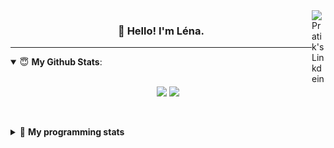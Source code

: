<!--
<a href="https://twitter.com" target="_blank" rel="nofollow">
 <img align="right" alt="Pratik's Twitter" width="22px" src="https://cdn.jsdelivr.net/npm/simple-icons@v3/icons/twitter.svg" />
</a> 

-->
<a href="https://www.linkedin.com/in/lenagiacalone/" target="_blank" rel="nofollow">
 <img align="right" alt="Pratik's Linkdein" width="22px" src="https://cdn.jsdelivr.net/npm/simple-icons@v3/icons/linkedin.svg" />
</a>



<h3 align="center">👋 Hello! I'm Léna.</h3>

---

<!--
**lgiacalo/lgiacalo** is a ✨ _special_ ✨ repository because its `README.md` (this file) appears on your GitHub profile.

Here are some ideas to get you started:

- 🔭 I’m currently working on ...
- 🌱 I’m currently learning ...
- 👯 I’m looking to collaborate on ...
- 🤔 I’m looking for help with ...
- 💬 Ask me about ...
- 📫 How to reach me: ...
- 😄 Pronouns: ...
- ⚡ Fun fact: ...
-->

<details open>
 <summary> 😇 <b>My Github Stats</b>: </summary>
<br>
<p align = "center">
  <img src = "https://github-readme-stats.vercel.app/api?username=lgiacalo&show_icons=true&theme=nord" width="420">
  <img src = "https://github-readme-stats.vercel.app/api/top-langs/?username=lgiacalo&layout=compact&theme=nord">
</p>
 
<br>
<p align = "center">
  <imp src = "https://github-readme-stats.vercel.app/api/wakatime?username=lgiacalo&theme=nord">
</p>

</details>

<details>
 <summary>🤖 <b>My programming stats</b></summary>
 <br>
 
<!--START_SECTION:waka-->
![Lines of code](https://img.shields.io/badge/From%20Hello%20World%20I%27ve%20Written-965905%20lines%20of%20code-blue)

**🐱 My Github Data** 

> 🏆 1,045 Contributions in the Year 2021
 > 
> 📦 297.2 kB Used in Github's Storage 
 > 
> 🚫 Not Opted to Hire
 > 
> 📜 44 Public Repositories 
 > 
> 🔑 34 Private Repositories  
 > 
**I'm an Early 🐤** 

```text
🌞 Morning    244 commits    ████░░░░░░░░░░░░░░░░░░░░░   17.48% 
🌆 Daytime    556 commits    ██████████░░░░░░░░░░░░░░░   39.83% 
🌃 Evening    494 commits    ████████░░░░░░░░░░░░░░░░░   35.39% 
🌙 Night      102 commits    █░░░░░░░░░░░░░░░░░░░░░░░░   7.31%

```
📅 **I'm Most Productive on Wednesday** 

```text
Monday       214 commits    ███░░░░░░░░░░░░░░░░░░░░░░   15.33% 
Tuesday      167 commits    ███░░░░░░░░░░░░░░░░░░░░░░   11.96% 
Wednesday    282 commits    █████░░░░░░░░░░░░░░░░░░░░   20.2% 
Thursday     281 commits    █████░░░░░░░░░░░░░░░░░░░░   20.13% 
Friday       206 commits    ███░░░░░░░░░░░░░░░░░░░░░░   14.76% 
Saturday     80 commits     █░░░░░░░░░░░░░░░░░░░░░░░░   5.73% 
Sunday       166 commits    ███░░░░░░░░░░░░░░░░░░░░░░   11.89%

```


📊 **This Week I Spent My Time On** 

```text
⌚︎ Time Zone: Europe/Paris

💬 Programming Languages: 
JavaScript               1 hr 8 mins         ████████████████████████░   98.73% 
JSON                     0 secs              ░░░░░░░░░░░░░░░░░░░░░░░░░   1.27%

🔥 Editors: 
VS Code                  1 hr 9 mins         █████████████████████████   100.0%

🐱‍💻 Projects: 
irc-retour-au-college    46 mins             ████████████████░░░░░░░░░   67.29% 
irc-chaine-encode        12 mins             ████░░░░░░░░░░░░░░░░░░░░░   18.21% 
prog                     10 mins             ███░░░░░░░░░░░░░░░░░░░░░░   14.5%

💻 Operating System: 
Mac                      1 hr 9 mins         █████████████████████████   100.0%

```

**I Mostly Code in C** 

```text
C                        26 repos            ████████░░░░░░░░░░░░░░░░░   32.1% 
JavaScript               16 repos            █████░░░░░░░░░░░░░░░░░░░░   19.75% 
HTML                     8 repos             ██░░░░░░░░░░░░░░░░░░░░░░░   9.88% 
Shell                    8 repos             ██░░░░░░░░░░░░░░░░░░░░░░░   9.88% 
C++                      4 repos             █░░░░░░░░░░░░░░░░░░░░░░░░   4.94%

```


**Timeline**

![Chart not found](https://raw.githubusercontent.com/lgiacalo/lgiacalo/main/charts/bar_graph.png) 


 Last Updated on 07/09/2021
<!--END_SECTION:waka-->

</details>
